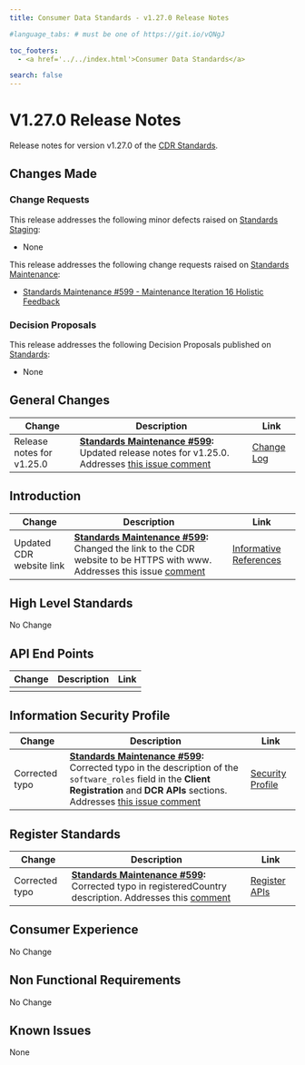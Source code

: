 ```yaml
---
title: Consumer Data Standards - v1.27.0 Release Notes

#language_tabs: # must be one of https://git.io/vQNgJ

toc_footers:
  - <a href='../../index.html'>Consumer Data Standards</a>

search: false
---
```


# V1.27.0 Release Notes
Release notes for version v1.27.0 of the [CDR Standards](../../index.html).

## Changes Made
### Change Requests

This release addresses the following minor defects raised on [Standards Staging](https://github.com/ConsumerDataStandardsAustralia/standards-staging/issues):

- None

This release addresses the following change requests raised on [Standards Maintenance](https://github.com/ConsumerDataStandardsAustralia/standards-maintenance/issues):

- [Standards Maintenance #599 - Maintenance Iteration 16 Holistic Feedback](https://github.com/ConsumerDataStandardsAustralia/standards-maintenance/issues/599)

### Decision Proposals

This release addresses the following Decision Proposals published on [Standards](https://github.com/ConsumerDataStandardsAustralia/standards/issues):

- None

## General Changes
|Change|Description|Link|
|------|-----------|----|
| Release notes for v1.25.0 | **[Standards Maintenance #599](https://github.com/ConsumerDataStandardsAustralia/standards-maintenance/issues/599):** Updated release notes for v1.25.0. Addresses [this issue comment](https://github.com/ConsumerDataStandardsAustralia/standards-maintenance/issues/599#issuecomment-1649587194) | [Change Log](../../#change-log) |

## Introduction

|Change|Description|Link|
|------|-----------|----|
| Updated CDR website link | **[Standards Maintenance #599](https://github.com/ConsumerDataStandardsAustralia/standards-maintenance/issues/599):** Changed the link to the CDR website to be HTTPS with www. Addresses this issue [comment](https://github.com/ConsumerDataStandardsAustralia/standards-maintenance/issues/599#issuecomment-1655029056) | [Informative References](../../#informative-references) |

## High Level Standards

No Change

## API End Points

|Change|Description|Link|
|------|-----------|----|
|  |  |  |

## Information Security Profile

|Change|Description|Link|
|------|-----------|----|
| Corrected typo | **[Standards Maintenance #599](https://github.com/ConsumerDataStandardsAustralia/standards-maintenance/issues/599):** Corrected typo in the description of the `software_roles` field in the **Client Registration** and **DCR APIs** sections. Addresses [this issue comment](https://github.com/ConsumerDataStandardsAustralia/standards-maintenance/issues/599#issuecomment-1700463647) | [Security Profile](../../#security-profile) |

## Register Standards

|Change|Description|Link|
|------|-----------|----|
| Corrected typo | **[Standards Maintenance #599](https://github.com/ConsumerDataStandardsAustralia/standards-maintenance/issues/599):** Corrected typo in registeredCountry description. Addresses this [comment](https://github.com/ConsumerDataStandardsAustralia/standards-maintenance/issues/599#issuecomment-1667114199) | [Register APIs](../../#register-apis) |

## Consumer Experience

No Change

## Non Functional Requirements

No Change

## Known Issues

None

